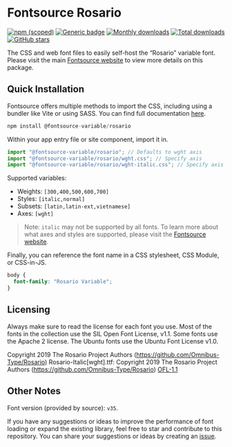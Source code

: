 # Fontsource Rosario

[![npm (scoped)](https://img.shields.io/npm/v/@fontsource-variable/rosario?color=brightgreen)](https://www.npmjs.com/package/@fontsource-variable/rosario) [![Generic badge](https://img.shields.io/badge/fontsource-passing-brightgreen)](https://github.com/fontsource/fontsource) [![Monthly downloads](https://badgen.net/npm/dm/@fontsource-variable/rosario)](https://github.com/fontsource/fontsource) [![Total downloads](https://badgen.net/npm/dt/@fontsource-variable/rosario)](https://github.com/fontsource/fontsource) [![GitHub stars](https://img.shields.io/github/stars/fontsource/fontsource.svg?style=social&label=Star)](https://github.com/fontsource/fontsource/stargazers)

The CSS and web font files to easily self-host the “Rosario” variable font. Please visit the main [Fontsource website](https://fontsource.org/fonts/rosario) to view more details on this package.

## Quick Installation

Fontsource offers multiple methods to import the CSS, including using a bundler like Vite or using SASS. You can find full documentation [here](https://fontsource.org/docs/getting-started/introduction).

```javascript
npm install @fontsource-variable/rosario
```

Within your app entry file or site component, import it in.

```javascript
import "@fontsource-variable/rosario"; // Defaults to wght axis
import "@fontsource-variable/rosario/wght.css"; // Specify axis
import "@fontsource-variable/rosario/wght-italic.css"; // Specify axis and style
```

Supported variables:
- Weights: `[300,400,500,600,700]`
- Styles: `[italic,normal]`
- Subsets: `[latin,latin-ext,vietnamese]`
- Axes: `[wght]`

> Note: `italic` may not be supported by all fonts. To learn more about what axes and styles are supported, please visit the [Fontsource website](https://fontsource.org/fonts/rosario).

Finally, you can reference the font name in a CSS stylesheet, CSS Module, or CSS-in-JS.

```css
body {
  font-family: "Rosario Variable";
}
```

## Licensing
Always make sure to read the license for each font you use. Most of the fonts in the collection use the SIL Open Font License, v1.1. Some fonts use the Apache 2 license. The Ubuntu fonts use the Ubuntu Font License v1.0.

Copyright 2019 The Rosario Project Authors (https://github.com/Omnibus-Type/Rosario) Rosario-Italic[wght].ttf: Copyright 2019 The Rosario Project Authors (https://github.com/Omnibus-Type/Rosario)
[OFL-1.1](https://openfontlicense.org)

## Other Notes
Font version (provided by source): `v35`.

If you have any suggestions or ideas to improve the performance of font loading or expand the existing library, feel free to star and contribute to this repository. You can share your suggestions or ideas by creating an [issue](https://github.com/fontsource/fontsource/issues).